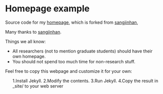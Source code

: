 Homepage example
=========================

Source code for my [homepage](http://hanghoo.github.io/), which is forked from [sangjinhan](https://github.com/sangjinhan/homepage), 

Many thanks to [sangjinhan](https://github.com/sangjinhan/homepage).

Things we all know:
<ul>
    <li>
        All researchers (not to mention graduate students) should have their own homepage.
    </li>
    <li>
        You should not spend too much time for non-research stuff.
    </li>
</ul>

Feel free to copy this webpage and customize it for your own:
<ul>
    1.Install Jekyll.
    2.Modify the contents.
    3.Run Jekyll.
    4.Copy the result in _site/ to your web server
</ul>   

